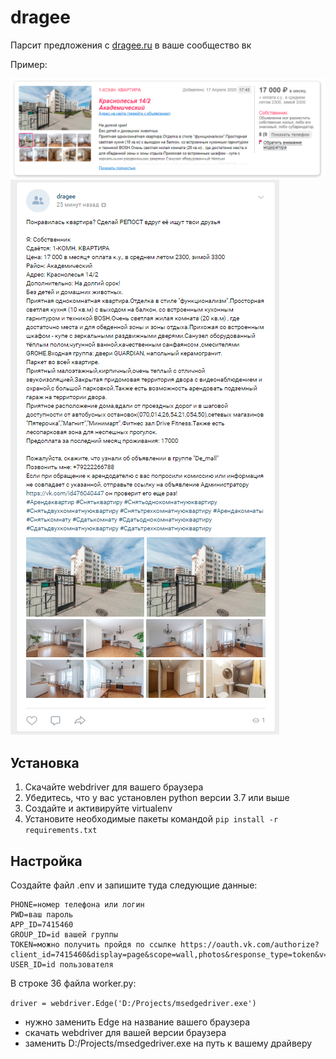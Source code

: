 # dragee

Парсит предложения с [dragee.ru](https://dragee.ru) в ваше сообщество вк

Пример:

![from](from.png)
![to](to.png)

## Установка

1. Скачайте webdriver для вашего браузера
1. Убедитесь, что у вас установлен python версии 3.7 или выше
1. Создайте и активируйте virtualenv
1. Установите необходимые пакеты командой
  `pip install -r requirements.txt`

## Настройка

Создайте файл .env и запишите туда следующие данные:

```
PHONE=номер телефона или логин
PWD=ваш пароль
APP_ID=7415460
GROUP_ID=id вашей группы
TOKEN=можно получить пройдя по ссылке https://oauth.vk.com/authorize?client_id=7415460&display=page&scope=wall,photos&response_type=token&v=5.103
USER_ID=id пользователя
```

В строке 36 файла worker.py:

`driver = webdriver.Edge('D:/Projects/msedgedriver.exe')`

- нужно заменить Edge на название вашего браузера
- скачать webdriver для вашей версии браузера
- заменить D:/Projects/msedgedriver.exe на путь к вашему драйверу
